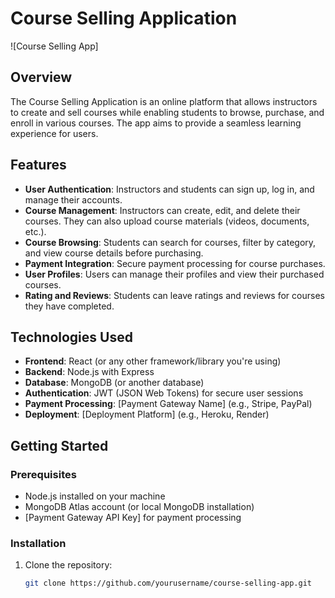 # Course Selling Application

![Course Selling App]

## Overview

The Course Selling Application is an online platform that allows instructors to create and sell courses while enabling students to browse, purchase, and enroll in various courses. The app aims to provide a seamless learning experience for users.

## Features

- **User Authentication**: Instructors and students can sign up, log in, and manage their accounts.
- **Course Management**: Instructors can create, edit, and delete their courses. They can also upload course materials (videos, documents, etc.).
- **Course Browsing**: Students can search for courses, filter by category, and view course details before purchasing.
- **Payment Integration**: Secure payment processing for course purchases.
- **User Profiles**: Users can manage their profiles and view their purchased courses.
- **Rating and Reviews**: Students can leave ratings and reviews for courses they have completed.

## Technologies Used

- **Frontend**: React (or any other framework/library you're using)
- **Backend**: Node.js with Express
- **Database**: MongoDB (or another database)
- **Authentication**: JWT (JSON Web Tokens) for secure user sessions
- **Payment Processing**: [Payment Gateway Name] (e.g., Stripe, PayPal)
- **Deployment**: [Deployment Platform] (e.g., Heroku, Render)

## Getting Started

### Prerequisites

- Node.js installed on your machine
- MongoDB Atlas account (or local MongoDB installation)
- [Payment Gateway API Key] for payment processing

### Installation

1. Clone the repository:
   ```bash
   git clone https://github.com/yourusername/course-selling-app.git
